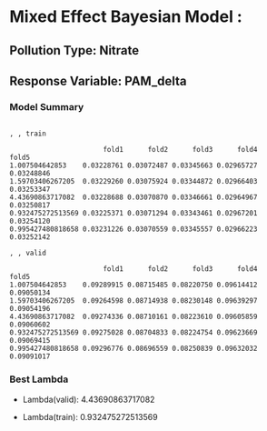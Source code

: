 # Mixed Effect Bayesian Model :


## Pollution Type: Nitrate
## Response Variable: PAM_delta
### Model Summary

```

, , train

                       fold1      fold2      fold3      fold4      fold5
1.007504642853    0.03228761 0.03072487 0.03345663 0.02965727 0.03248846
1.59703406267205  0.03229260 0.03075924 0.03344872 0.02966403 0.03253347
4.43690863717082  0.03228688 0.03070870 0.03346661 0.02964967 0.03250817
0.932475272513569 0.03225371 0.03071294 0.03343461 0.02967201 0.03254120
0.995427480818658 0.03231226 0.03070559 0.03345557 0.02966223 0.03252142

, , valid

                       fold1      fold2      fold3      fold4      fold5
1.007504642853    0.09289915 0.08715485 0.08220750 0.09614412 0.09050134
1.59703406267205  0.09264598 0.08714938 0.08230148 0.09639297 0.09054196
4.43690863717082  0.09274336 0.08710161 0.08223610 0.09605859 0.09060602
0.932475272513569 0.09275028 0.08704833 0.08224754 0.09623669 0.09069415
0.995427480818658 0.09296776 0.08696559 0.08250839 0.09632032 0.09091017

```


### Best Lambda

* Lambda(valid): 4.43690863717082

* Lambda(train): 0.932475272513569



